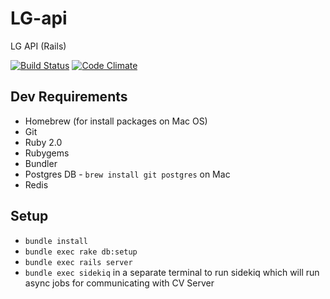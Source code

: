 # LG-api
LG API (Rails)

[![Build Status](https://travis-ci.org/201-created/LG-api.svg?branch=master)](https://travis-ci.org/201-created/LG-api) [![Code Climate](https://codeclimate.com/github/201-created/LG-api/badges/gpa.svg)](https://codeclimate.com/github/201-created/LG-api)

## Dev Requirements
* Homebrew (for install packages on Mac OS)
* Git
* Ruby 2.0
* Rubygems
* Bundler
* Postgres DB - `brew install git postgres` on Mac
* Redis

## Setup
 * `bundle install`
 * `bundle exec rake db:setup`
 * `bundle exec rails server`
 * `bundle exec sidekiq` in a separate terminal to run sidekiq which will run async jobs for communicating with CV Server
